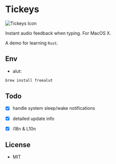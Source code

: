 # Tickeys
![Tickeys Icon](http://ww1.sinaimg.cn/large/8cc88963gw1er08h49mp5j203k03kdfx.jpg)

Instant audio feedback when typing. For MacOS X. 

A demo for learning `Rust`.

## Env
* alut:
```sh
brew install freealut
```

## Todo
- [x] handle system sleep/wake notifications
- [x] detailed update info
- [x] i18n & L10n


## License
* MIT
